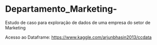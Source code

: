 # Departamento_Marketing-
Estudo de caso para exploração de dados
de uma empresa do setor de Marketing

Acesso ao Dataframe:   https://www.kaggle.com/arjunbhasin2013/ccdata
